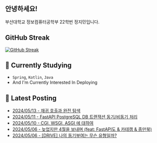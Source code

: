 
## 안녕하세요!
부산대학교 정보컴퓨터공학부 22학번 정지민입니다.

## GitHub Streak
[![GitHub Streak](https://streak-stats.demolab.com?user=Stopmin&theme=onedark-duo)](https://git.io/streak-stats)

## 📎 Currently Studying
- `Spring`, `Kotlin`, `Java`
- And I'm Currently Interested In Deploying

## 📝 Latest Posting
- [2024/05/13 - 재귀 호출과 완전 탐색](https://stopmin.tistory.com/entry/%EC%9E%AC%EA%B7%80-%ED%98%B8%EC%B6%9C%EA%B3%BC-%EC%99%84%EC%A0%84-%ED%83%90%EC%83%89)  
- [2024/05/11 - FastAPI PostgreSQL DB 트랜잭션 동기/비동기 처리](https://stopmin.tistory.com/entry/FastAPI-PostgreSQL-DB-%ED%8A%B8%EB%A0%8C%EC%A0%9D%EC%85%98-%EB%B9%84%EB%8F%99%EA%B8%B0-%EC%B2%98%EB%A6%AC)  
- [2024/05/10 - CGI, WSGI, ASGI 에 대하여](https://stopmin.tistory.com/entry/CGI-WSGI-ASGI-%EC%97%90-%EB%8C%80%ED%95%98%EC%97%AC)  
- [2024/05/06 - 늦었지만 4월을 보내며 (feat: FastAPI도 &amp; 카테캠 &amp; 종만북)](https://stopmin.tistory.com/entry/%EB%8A%A6%EC%97%88%EC%A7%80%EB%A7%8C-4%EC%9B%94%EC%9D%84-%EB%B3%B4%EB%82%B4%EB%A9%B0-feat-FastAPI%EB%8F%84-%EC%B9%B4%ED%85%8C%EC%BA%A0-%EC%A2%85%EB%A7%8C%EB%B6%81)  
- [2024/05/06 - [DRIVE] 나의 동기부여는 무슨 유형일까?](https://stopmin.tistory.com/entry/DRIVE-%EB%82%98%EC%9D%98-%EB%8F%99%EA%B8%B0%EB%B6%80%EC%97%AC%EB%8A%94-%EB%AC%B4%EC%8A%A8-%EC%9C%A0%ED%98%95%EC%9D%BC%EA%B9%8C)  
